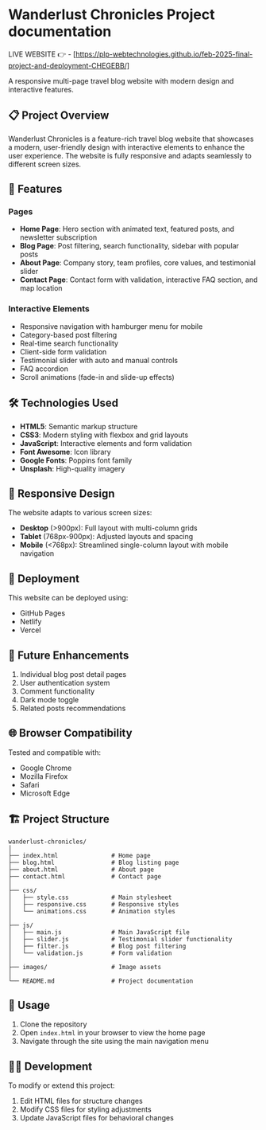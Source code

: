 # Wanderlust Chronicles Project documentation

LIVE WEBSITE 👉 - [https://plp-webtechnologies.github.io/feb-2025-final-project-and-deployment-CHEGEBB/]

A responsive multi-page travel blog website with modern design and interactive features.

## 📋 Project Overview

Wanderlust Chronicles is a feature-rich travel blog website that showcases a modern, user-friendly design with interactive elements to enhance the user experience. The website is fully responsive and adapts seamlessly to different screen sizes.

## 🌟 Features

### Pages
- **Home Page**: Hero section with animated text, featured posts, and newsletter subscription
- **Blog Page**: Post filtering, search functionality, sidebar with popular posts
- **About Page**: Company story, team profiles, core values, and testimonial slider
- **Contact Page**: Contact form with validation, interactive FAQ section, and map location

### Interactive Elements
- Responsive navigation with hamburger menu for mobile
- Category-based post filtering
- Real-time search functionality
- Client-side form validation
- Testimonial slider with auto and manual controls
- FAQ accordion
- Scroll animations (fade-in and slide-up effects)

## 🛠️ Technologies Used

- **HTML5**: Semantic markup structure
- **CSS3**: Modern styling with flexbox and grid layouts
- **JavaScript**: Interactive elements and form validation
- **Font Awesome**: Icon library
- **Google Fonts**: Poppins font family
- **Unsplash**: High-quality imagery

## 📱 Responsive Design

The website adapts to various screen sizes:
- **Desktop** (>900px): Full layout with multi-column grids
- **Tablet** (768px-900px): Adjusted layouts and spacing
- **Mobile** (<768px): Streamlined single-column layout with mobile navigation

## 🚀 Deployment

This website can be deployed using:
- GitHub Pages
- Netlify
- Vercel

## 🔮 Future Enhancements

1. Individual blog post detail pages
2. User authentication system
3. Comment functionality
4. Dark mode toggle
5. Related posts recommendations

## 🌐 Browser Compatibility

Tested and compatible with:
- Google Chrome
- Mozilla Firefox
- Safari
- Microsoft Edge

## 🏗️ Project Structure

```
wanderlust-chronicles/
│
├── index.html               # Home page
├── blog.html                # Blog listing page
├── about.html               # About page
├── contact.html             # Contact page
│
├── css/
│   ├── style.css            # Main stylesheet
│   ├── responsive.css       # Responsive styles
│   └── animations.css       # Animation styles
│
├── js/
│   ├── main.js              # Main JavaScript file
│   ├── slider.js            # Testimonial slider functionality
│   ├── filter.js            # Blog post filtering
│   └── validation.js        # Form validation
│
├── images/                  # Image assets
│
└── README.md                # Project documentation
```

## 📄 Usage

1. Clone the repository
2. Open `index.html` in your browser to view the home page
3. Navigate through the site using the main navigation menu

## 👨‍💻 Development

To modify or extend this project:

1. Edit HTML files for structure changes
2. Modify CSS files for styling adjustments
3. Update JavaScript files for behavioral changes
